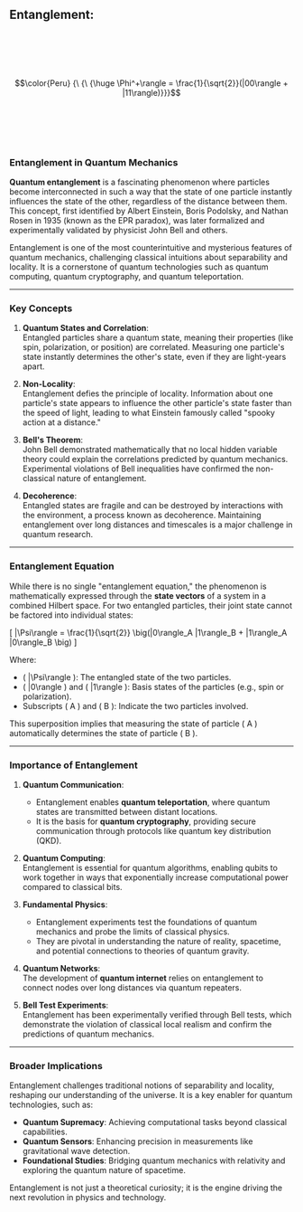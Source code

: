 
##  Entanglement:

<br>
<br>
<br>
<br>


$$\color{Peru} {\ {\ {\huge \Phi^+\rangle = \frac{1}{\sqrt{2}}(|00\rangle + |11\rangle)}}}$$

<br>
<br>
<br>
<br>





### Entanglement in Quantum Mechanics  

**Quantum entanglement** is a fascinating phenomenon where particles become interconnected in such a way that the state of one particle instantly influences the state of the other, regardless of the distance between them. This concept, first identified by Albert Einstein, Boris Podolsky, and Nathan Rosen in 1935 (known as the EPR paradox), was later formalized and experimentally validated by physicist John Bell and others.  

Entanglement is one of the most counterintuitive and mysterious features of quantum mechanics, challenging classical intuitions about separability and locality. It is a cornerstone of quantum technologies such as quantum computing, quantum cryptography, and quantum teleportation.

---

### Key Concepts  

1. **Quantum States and Correlation**:  
   Entangled particles share a quantum state, meaning their properties (like spin, polarization, or position) are correlated. Measuring one particle's state instantly determines the other's state, even if they are light-years apart.  

2. **Non-Locality**:  
   Entanglement defies the principle of locality. Information about one particle's state appears to influence the other particle's state faster than the speed of light, leading to what Einstein famously called "spooky action at a distance."  

3. **Bell's Theorem**:  
   John Bell demonstrated mathematically that no local hidden variable theory could explain the correlations predicted by quantum mechanics. Experimental violations of Bell inequalities have confirmed the non-classical nature of entanglement.  

4. **Decoherence**:  
   Entangled states are fragile and can be destroyed by interactions with the environment, a process known as decoherence. Maintaining entanglement over long distances and timescales is a major challenge in quantum research.

---

### Entanglement Equation  

While there is no single "entanglement equation," the phenomenon is mathematically expressed through the **state vectors** of a system in a combined Hilbert space. For two entangled particles, their joint state cannot be factored into individual states:  

\[
|\Psi\rangle = \frac{1}{\sqrt{2}} \big(|0\rangle_A |1\rangle_B + |1\rangle_A |0\rangle_B \big)
\]  

Where:  
- \( |\Psi\rangle \): The entangled state of the two particles.  
- \( |0\rangle \) and \( |1\rangle \): Basis states of the particles (e.g., spin or polarization).  
- Subscripts \( A \) and \( B \): Indicate the two particles involved.  

This superposition implies that measuring the state of particle \( A \) automatically determines the state of particle \( B \).  

---

### Importance of Entanglement  

1. **Quantum Communication**:  
   - Entanglement enables **quantum teleportation**, where quantum states are transmitted between distant locations.  
   - It is the basis for **quantum cryptography**, providing secure communication through protocols like quantum key distribution (QKD).  

2. **Quantum Computing**:  
   Entanglement is essential for quantum algorithms, enabling qubits to work together in ways that exponentially increase computational power compared to classical bits.  

3. **Fundamental Physics**:  
   - Entanglement experiments test the foundations of quantum mechanics and probe the limits of classical physics.  
   - They are pivotal in understanding the nature of reality, spacetime, and potential connections to theories of quantum gravity.  

4. **Quantum Networks**:  
   The development of **quantum internet** relies on entanglement to connect nodes over long distances via quantum repeaters.  

5. **Bell Test Experiments**:  
   Entanglement has been experimentally verified through Bell tests, which demonstrate the violation of classical local realism and confirm the predictions of quantum mechanics.

---

### Broader Implications  

Entanglement challenges traditional notions of separability and locality, reshaping our understanding of the universe. It is a key enabler for quantum technologies, such as:  
- **Quantum Supremacy**: Achieving computational tasks beyond classical capabilities.  
- **Quantum Sensors**: Enhancing precision in measurements like gravitational wave detection.  
- **Foundational Studies**: Bridging quantum mechanics with relativity and exploring the quantum nature of spacetime.

Entanglement is not just a theoretical curiosity; it is the engine driving the next revolution in physics and technology.




